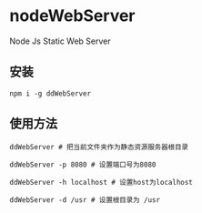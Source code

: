# nodeWebServer
Node Js Static Web Server

## 安装
```
npm i -g ddWebServer
```

## 使用方法
```
ddWebServer # 把当前文件夹作为静态资源服务器根目录

ddWebServer -p 8080 # 设置端口号为8080

ddWebServer -h localhost # 设置host为localhost

ddWebServer -d /usr # 设置根目录为 /usr
```
